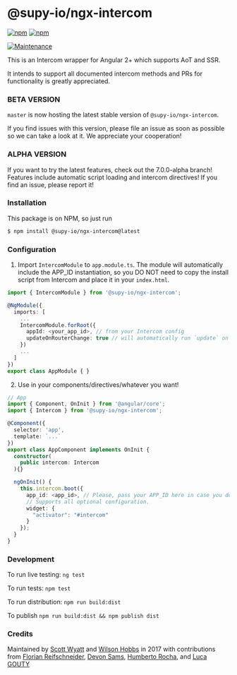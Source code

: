 # @supy-io/ngx-intercom

[![npm](https://img.shields.io/npm/v/@supy-io/ngx-intercom.svg)](https://www.npmjs.com/package/@supy-io/ngx-intercom)
[![npm](https://img.shields.io/npm/dm/@supy-io/ngx-intercom.svg)](https://www.npmjs.com/@supy-io/ngx-intercom)

[//]: # ([![Build status][ci-image]][ci-url])
[![Maintenance](https://img.shields.io/maintenance/yes/2022.svg)]()

This is an Intercom wrapper for Angular 2+ which supports AoT and SSR.

It intends to support all documented intercom methods and PRs for functionality is greatly appreciated.

### BETA VERSION

`master` is now hosting the latest stable version of `@supy-io/ngx-intercom`.

If you find issues with this version, please file an issue as soon as possible so we can take a look at it. We appreciate your cooperation!

### ALPHA VERSION
If you want to try the latest features, check out the 7.0.0-alpha branch! Features include automatic script loading and intercom directives! If you find an issue, please report it!

### Installation

This package is on NPM, so just run
 ```sh
$ npm install @supy-io/ngx-intercom@latest
 ```

### Configuration

1. Import `IntercomModule` to `app.module.ts`. The module will automatically include the APP_ID instantiation, so you DO NOT need to copy the install script from Intercom and place it in your `index.html`.

```ts
import { IntercomModule } from '@supy-io/ngx-intercom';

@NgModule({
  imports: [
    ...
    IntercomModule.forRoot({
      appId: <your_app_id>, // from your Intercom config
      updateOnRouterChange: true // will automatically run `update` on router event changes. Default: `false`
    })
    ...
  ]
})
export class AppModule { }
```

2. Use in your components/directives/whatever you want!

```ts
// App
import { Component, OnInit } from '@angular/core';
import { Intercom } from '@supy-io/ngx-intercom';

@Component({
  selector: 'app',
  template: `...`
})
export class AppComponent implements OnInit {
  constructor(
    public intercom: Intercom
  ){}

  ngOnInit() {
    this.intercom.boot({
      app_id: <app_id>, // Please, pass your APP_ID here in case you don't use IntercomConfig
      // Supports all optional configuration.
      widget: {
        "activator": "#intercom" 
      }
    });
  }
}
```

### Development
To run live testing: `ng test`

To run tests: `npm test`

To run distribution: `npm run build:dist`

To publish `npm run build:dist && npm publish dist`


### Credits
Maintained by [Scott Wyatt](https://github.com/scott-wyatt) and [Wilson Hobbs](https://www.twitter.com/wbhob) in 2017 with contributions from [Florian Reifschneider](https://github.com/flore2003), [Devon Sams](https://www.twitter.com/POS1TRON), [Humberto Rocha](https://github.com/humrochagf), and [Luca GOUTY](http://luca.gouty.fr)


[ci-image]: https://img.shields.io/circleci/project/github/CaliStyle/@supy-io/ngx-intercom/master.svg

[//]: # ([ci-url]: https://circleci.com/gh/CaliStyle/@supy-io/ngx-intercom/tree/master)
